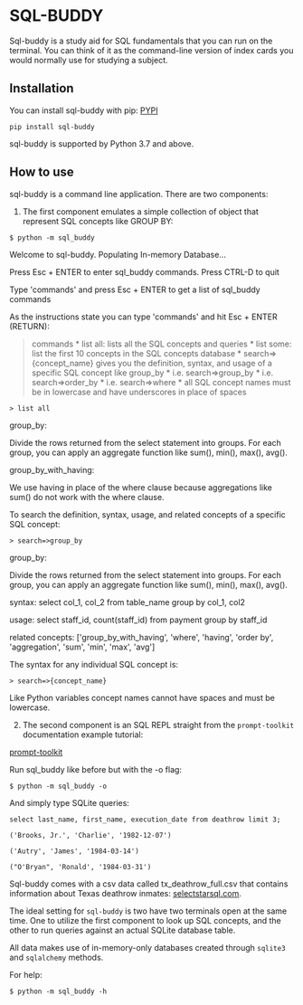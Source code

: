 # SQL-BUDDY

Sql-buddy is a study aid for SQL fundamentals that you can run on the terminal.  You can think of it as the command-line version of index cards you would normally use for studying a subject.

## Installation

You can install sql-buddy with pip: [PYPI](https://pypi.org/project/sql-buddy/)

    pip install sql-buddy

sql-buddy is supported by Python 3.7 and above.

## How to use

sql-buddy is a command line application.  There are two components:

1.  The first component emulates a simple collection of object that represent SQL concepts like GROUP BY:

```$ python -m sql_buddy```

Welcome to sql-buddy.  Populating In-memory Database...


Press Esc + ENTER to enter sql_buddy commands.
Press CTRL-D to quit

Type 'commands' and press Esc + ENTER to get a list of sql_buddy commands
>

As the instructions state you can type 'commands' and hit Esc + ENTER (RETURN):

> commands
    * list all: lists all the SQL concepts and queries
    * list some: list the first 10 concepts in the SQL concepts database
    * search=>{concept_name} gives you the definition, syntax, and usage of a specific SQL concept like group_by
        * i.e. search=>group_by
        * i.e. search=>order_by
        * i.e. search=>where
        * all SQL concept names must be in lowercase and have underscores in place of spaces


`> list all`


group_by: 

Divide the rows returned from the select statement into groups.  For each group, you 
        can apply an aggregate function like sum(), min(), max(), avg().


group_by_with_having: 

We use having in place of the where clause because aggregations like sum() do not work 
        with the where clause.


To search the definition, syntax, usage, and related concepts of a specific SQL concept:

`> search=>group_by`

group_by: 

Divide the rows returned from the select statement into groups.  For each group, you 
        can apply an aggregate function like sum(), min(), max(), avg().

syntax: 
select col_1, col_2 from table_name group by col_1, col2

usage: 
select staff_id, count(staff_id) from payment group by staff_id

related concepts: 
['group_by_with_having', 'where', 'having', 'order by', 'aggregation', 'sum', 'min', 'max', 'avg']


The syntax for any individual SQL concept is:

`> search=>{concept_name}`

Like Python variables concept names cannot have spaces and must be lowercase.

2. The second component is an SQL REPL straight from the `prompt-toolkit` documentation example tutorial:

[prompt-toolkit](https://python-prompt-toolkit.readthedocs.io/en/master/pages/tutorials/repl.html)

Run sql_buddy like before but with the -o flag:

`$ python -m sql_buddy -o`

And simply type SQLite queries:

```
select last_name, first_name, execution_date from deathrow limit 3;

('Brooks, Jr.', 'Charlie', '1982-12-07')

('Autry', 'James', '1984-03-14')

("O'Bryan", 'Ronald', '1984-03-31')
```

Sql-buddy comes with a csv data called tx_deathrow_full.csv that contains information about Texas deathrow inmates: [selectstarsql.com](https://selectstarsql.com/frontmatter.html).


The ideal setting for `sql-buddy` is two have two terminals open at the same time. One to utilize the first component to look up SQL concepts, and the other to run queries against an actual SQLite database table.

All data makes use of in-memory-only databases created through `sqlite3` and `sqlalchemy` methods.

For help:

`$ python -m sql_buddy -h`
